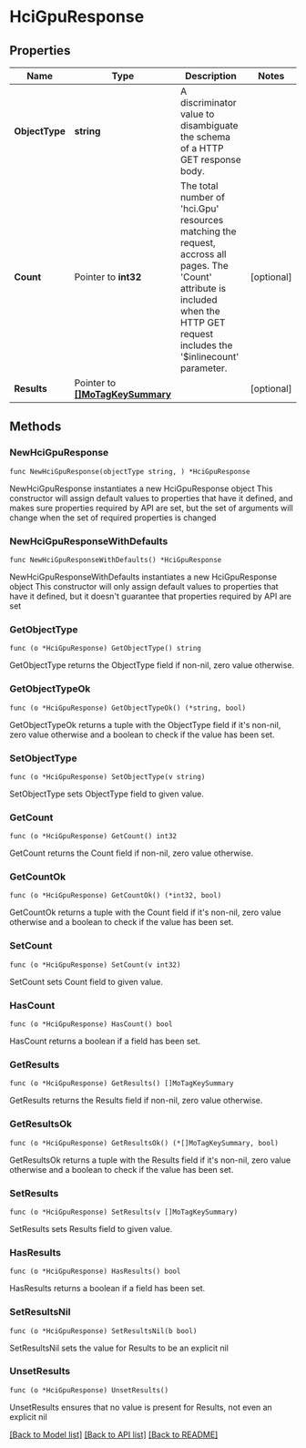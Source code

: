 # HciGpuResponse

## Properties

Name | Type | Description | Notes
------------ | ------------- | ------------- | -------------
**ObjectType** | **string** | A discriminator value to disambiguate the schema of a HTTP GET response body. | 
**Count** | Pointer to **int32** | The total number of &#39;hci.Gpu&#39; resources matching the request, accross all pages. The &#39;Count&#39; attribute is included when the HTTP GET request includes the &#39;$inlinecount&#39; parameter. | [optional] 
**Results** | Pointer to [**[]MoTagKeySummary**](MoTagKeySummary.md) |  | [optional] 

## Methods

### NewHciGpuResponse

`func NewHciGpuResponse(objectType string, ) *HciGpuResponse`

NewHciGpuResponse instantiates a new HciGpuResponse object
This constructor will assign default values to properties that have it defined,
and makes sure properties required by API are set, but the set of arguments
will change when the set of required properties is changed

### NewHciGpuResponseWithDefaults

`func NewHciGpuResponseWithDefaults() *HciGpuResponse`

NewHciGpuResponseWithDefaults instantiates a new HciGpuResponse object
This constructor will only assign default values to properties that have it defined,
but it doesn't guarantee that properties required by API are set

### GetObjectType

`func (o *HciGpuResponse) GetObjectType() string`

GetObjectType returns the ObjectType field if non-nil, zero value otherwise.

### GetObjectTypeOk

`func (o *HciGpuResponse) GetObjectTypeOk() (*string, bool)`

GetObjectTypeOk returns a tuple with the ObjectType field if it's non-nil, zero value otherwise
and a boolean to check if the value has been set.

### SetObjectType

`func (o *HciGpuResponse) SetObjectType(v string)`

SetObjectType sets ObjectType field to given value.


### GetCount

`func (o *HciGpuResponse) GetCount() int32`

GetCount returns the Count field if non-nil, zero value otherwise.

### GetCountOk

`func (o *HciGpuResponse) GetCountOk() (*int32, bool)`

GetCountOk returns a tuple with the Count field if it's non-nil, zero value otherwise
and a boolean to check if the value has been set.

### SetCount

`func (o *HciGpuResponse) SetCount(v int32)`

SetCount sets Count field to given value.

### HasCount

`func (o *HciGpuResponse) HasCount() bool`

HasCount returns a boolean if a field has been set.

### GetResults

`func (o *HciGpuResponse) GetResults() []MoTagKeySummary`

GetResults returns the Results field if non-nil, zero value otherwise.

### GetResultsOk

`func (o *HciGpuResponse) GetResultsOk() (*[]MoTagKeySummary, bool)`

GetResultsOk returns a tuple with the Results field if it's non-nil, zero value otherwise
and a boolean to check if the value has been set.

### SetResults

`func (o *HciGpuResponse) SetResults(v []MoTagKeySummary)`

SetResults sets Results field to given value.

### HasResults

`func (o *HciGpuResponse) HasResults() bool`

HasResults returns a boolean if a field has been set.

### SetResultsNil

`func (o *HciGpuResponse) SetResultsNil(b bool)`

 SetResultsNil sets the value for Results to be an explicit nil

### UnsetResults
`func (o *HciGpuResponse) UnsetResults()`

UnsetResults ensures that no value is present for Results, not even an explicit nil

[[Back to Model list]](../README.md#documentation-for-models) [[Back to API list]](../README.md#documentation-for-api-endpoints) [[Back to README]](../README.md)


